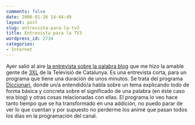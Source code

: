 ```yaml
---
comments: false
date: 2006-01-26 14:44:49
layout: post
slug: entrevista-para-la-tv3
title: Entrevista para la TV3
wordpress_id: 2734
categories:
- Internet
---
```


Ayer salió al aire [la entrevista sobre la palabra blog](http://www.3xl.net/p3xl/3xlItem.jsp?idint=198763126&item=diccionari&seccio=home3xl) que me hizo la amable gente de [3XL](http://www.3xl.net) de la Televisió de Catalunya. Es una entrevista corta, para un programa que tiene una duración de unos minutos. Se trata del programa [Diccionari](http://www.3xl.net/p3xl/3xl.jsp?seccio=home3xl&item=diccionari), donde un/a entendido/a habla sobre un tema explicando todo de forma básica y concreta sobre el significado de una palabra (en éste caso era blog) y otras cosas relacionadas con ellas. El programa lo veo hace tanto tiempo  que se ha transformado en una addición, no puedo parar de ver lo que cuentan y por supuesto no perderme los animé que pasan todos los días en la programación del canal.
